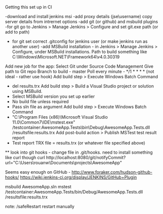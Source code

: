 Getting this set up in CI

-download and install jenkins msi
-add proxy details (jse\username) copy server details from intrernet options
-add git (or github) and msbuild plugins
-for git go to Jenkins > Manage Jenkins > Configure and set git.exe path (or add to path)
- for git set correct .gitconfig for jenkins user (or make jenkins run as another user)
-add MSBuild installation - in Jenkins > Manage Jenkins > Configure, under MSBuild installations. Path to build something like C:\Windows\Microsoft.NET\Framework64\v4.0.30319

Add new job for the app:
Select Git under Source Code Management
Give path to Git repo
Branch to build - master
Poll every minute - */1 * * * * (not ideal - rather use hook)
Add build step > Execute Windows Batch Command
- del results.trx
Add build step > Build a Visual Studio project or solution using MSBuild.
- Select MSBuild version you set up earlier
- No build file unless required
- Pass sln file as argument
Add build step > Execute Windows Batch Command
- "C:\Program Files (x86)\Microsoft Visual Studio 11.0\Common7\IDE\mstest.exe" /testcontainer:AwesomeApp.Tests\bin\Debug\AwesomeApp.Tests.dll /resultsfile:results.trx
Add post-build action > Publish MSTest test result report
- Test report TRX file = results.trx (or whatever file specified above)



** look into git hooks - change file in .git/hooks. need to install something like curl though curl http://localhost:8080/git/notifyCommit?url="C:\Users\rouanw\Documents\projects\AwesomeApp"

Seems easy enough on GitHub - http://www.foraker.com/hudson-github-hooks/
https://wiki.jenkins-ci.org/display/JENKINS/GitHub+Plugin

msbuild AwesomeApp.sln
mstest /testcontainer:AwesomeApp.Tests/bin/Debug/AwesomeApp.Tests.dll 
/resultsfile:results.trx

note:
/safeRestart restart manually